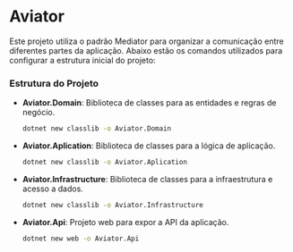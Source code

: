 # Aviator

Este projeto utiliza o padrão Mediator para organizar a comunicação entre diferentes partes da aplicação. Abaixo estão os comandos utilizados para configurar a estrutura inicial do projeto:

### Estrutura do Projeto

- **Aviator.Domain**: Biblioteca de classes para as entidades e regras de negócio.
  ```bash
  dotnet new classlib -o Aviator.Domain
  ```
- **Aviator.Aplication**: Biblioteca de classes para a lógica de aplicação.
  ```bash
  dotnet new classlib -o Aviator.Aplication
  ```
- **Aviator.Infrastructure**: Biblioteca de classes para a infraestrutura e acesso a dados.
  ```bash
  dotnet new classlib -o Aviator.Infrastructure
  ```
- **Aviator.Api**: Projeto web para expor a API da aplicação.
  ```bash
  dotnet new web -o Aviator.Api
  ```